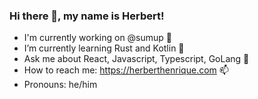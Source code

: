 ### Hi there 👋, my name is Herbert!

- I'm currently working on @sumup 🔭
- I’m currently learning Rust and Kotlin 🌱   
- Ask me about React, Javascript, Typescript, GoLang 💬
- How to reach me: https://herberthenrique.com 📫
- Pronouns: he/him
